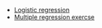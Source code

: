 
* [Logistic
  regression](https://lisds.github.io/textbook/more-regression/logistic_regression)
* [Multiple regression exercse](https://ds.lis.2i2c.cloud/hub/user-redirect/git-pull?repo=https%3A//github.com/lisds/multi_exercise&subPath=multi_exercise.ipynb)

